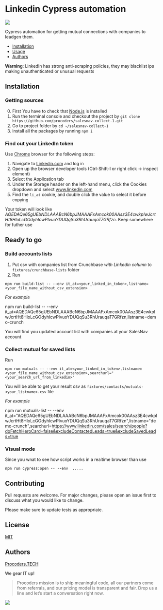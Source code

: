 
# Linkedin Cypress automation

[![](https://www.procoders.tech/art/pro-powered.png)](http://procoders.tech/)

Cypress automation for getting mutual connections with companies to leadgen them.

- [Installation](#installation)
- [Usage](#ready-to-go)
- [Authors](#authors)

**Warning**: LinkedIn has strong anti-scraping policies, they may blacklist ips making unauthenticated or unusual requests


## Installation

### Getting sources
0. First You have to check that [Node.js](https://nodejs.org/en/download) is installed
1. Run the terminal console and checkout the project by  `git clone https://github.com/procoders/salesnav-collect-1.git`
1. Go to project folder by `cd ~/salesnav-collect-1` 
2. Install all the packages by running `npm i` 

### Find out your LinkedIn token

Use [Chrome](https://www.google.com/intl/en/chrome/) browser for the following steps:

1. Navigate to [Linkedin.com](https://www.linkedin.com/feed/) and log in
2. Open up the browser developer tools (Ctrl-Shift-I or right click -> inspect element)
3. Select the Application tab
4. Under the Storage header on the left-hand menu, click the Cookies dropdown and select www.linkedin.com
5. Find the `li_at` cookie, and double click the value to select it before copying

Your token will look like *AQEDAQe65gUEbNDLAAABcN6bpJMAAAFxAmcok00AAsz3E4cwkpIwJcrtHt8HloLcGOdyhIcwPIvuoYDUQqSu3RhUrauqaT7GRfzn*. Keep somewhere for futher use

## Ready to go

### Build accounts lists

1. Put csv with companies list from Crunchbase *with LinkedIn column* to `fixtures/crunchbase-lists` folder
2. Run 

```
npm run build-list -- --env it_at=<your_linked_in_token>,listname=<your_file_name_without_csv_extension>
```

*For example*

npm run build-list -- --env it_at=AQEDAQe65gUEbNDLAAABcN6bpJMAAAFxAmcok00AAsz3E4cwkpIwJcrtHt8HloLcGOdyhIcwPIvuoYDUQqSu3RhUrauqaT7GRfzn,listname=demo-crunch

You will find you updated account list with companies at your SalesNav account

### Collect mutual for saved lists

Run 
```
npm run mutuals -- --env it_at=<your_linked_in_token>,listname=<your_file_name_without_csv_extension>,searchurl="<your_search_url_from_linkedin>"
```

You will be able to get your result csv as `fixtures/contacts/mutuals-<your_listname>.csv` file


*For example*


npm run mutuals-list -- --env  it_at="AQEDAQe65gUEbNDLAAABcN6bpJMAAAFxAmcok00AAsz3E4cwkpIwJcrtHt8HloLcGOdyhIcwPIvuoYDUQqSu3RhUrauqaT7GRfzn",listname="demo-crunch",searchurl=https://www.linkedin.com/sales/search/people?doFetchHeroCard=false&excludeContactedLeads=true&excludeSavedLeads=true


### Visual mode 

Since you wnat to see how script works in a realtime browser than use 
```
npm run cypress:open -- --env  .....
```

## Contributing
Pull requests are welcome. For major changes, please open an issue first to discuss what you would like to change.

Please make sure to update tests as appropriate.

## License
[MIT](https://choosealicense.com/licenses/mit/)

## Authors

[Procoders.TECH](https://procoders.tech)

We gear IT up!

> Procoders mission is to ship meaningful code, all our partners come from referrals, and our pricing model is transparent and fair. Drop us a line and let’s start a conversation right now. 

[![](https://www.procoders.tech/art/pro-powered.png)](http://procoders.tech/)
